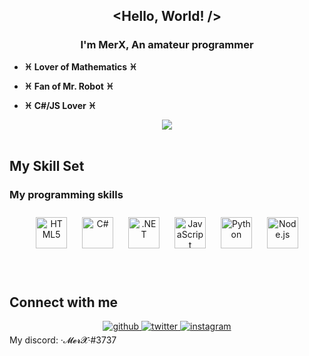 ## **<div align="center"><Hello, World! /></div>**  
  

### <div align="center">I'm MerX, An amateur programmer
</div>  
  

- **♓ Lover of Mathematics ♓**  
  
- **♓ Fan of Mr. Robot ♓**  

- **♓ C#/JS Lover ♓**  

<div align="center">
<img src="https://komarev.com/ghpvc/?username=MerX2&&style=flat-square" align="center" />
</div>  

<br/>  


## My Skill Set  


### My programming skills  
<div align="center">  
<img style="margin: 10px" src="https://profilinator.rishav.dev/skills-assets/html5-original-wordmark.svg" alt="HTML5" height="50" />  
<img style="margin: 10px" src="https://profilinator.rishav.dev/skills-assets/csharp-original.svg" alt="C#" height="50" />  
<img style="margin: 10px" src="https://profilinator.rishav.dev/skills-assets/dot-net-original-wordmark.svg" alt=".NET" height="50" />  
<img style="margin: 10px" src="https://profilinator.rishav.dev/skills-assets/javascript-original.svg" alt="JavaScript" height="50" />  
<img style="margin: 10px" src="https://profilinator.rishav.dev/skills-assets/python-original.svg" alt="Python" height="50" />  
<img style="margin: 10px" src="https://profilinator.rishav.dev/skills-assets/nodejs-original-wordmark.svg" alt="Node.js" height="50" />  
</div>  

<br/>  
  

<br/>  


</div>  

## Connect with me  
<div align="center">
<a href="https://github.com/MerX2" target="_blank">
<img src=https://img.shields.io/badge/github-%2324292e.svg?&style=for-the-badge&logo=github&logoColor=white alt=github style="margin-bottom: 5px;" />
</a>
<a href="https://twitter.com/MerX_2" target="_blank">
<img src=https://img.shields.io/badge/twitter-%2300acee.svg?&style=for-the-badge&logo=twitter&logoColor=white alt=twitter style="margin-bottom: 5px;" />
</a>
<a href="https://instagram.com/mersix_" target="_blank">
<img src=https://img.shields.io/badge/instagram-%23000000.svg?&style=for-the-badge&logo=instagram&logoColor=white alt=instagram style="margin-bottom: 5px;" />
</a>  
</div>  
 My discord: ·𝓜𝓮𝓻𝓧·#3737


<br />

